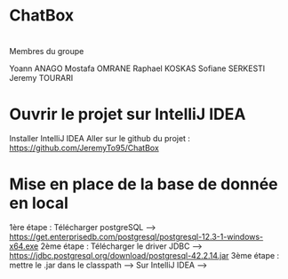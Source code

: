 # ChatBox

#
Membres du groupe 

Yoann ANAGO
Mostafa OMRANE
Raphael KOSKAS
Sofiane SERKESTI
Jeremy TOURARI

# Ouvrir le projet sur IntelliJ IDEA
Installer IntelliJ IDEA
Aller sur le github du projet : https://github.com/JeremyTo95/ChatBox

# Mise en place de la base de donnée en local
1ère étape : Télécharger postgreSQL
  --> https://get.enterprisedb.com/postgresql/postgresql-12.3-1-windows-x64.exe
2ème étape : Télécharger le driver JDBC
  --> https://jdbc.postgresql.org/download/postgresql-42.2.14.jar
3ème étape : mettre le .jar dans le classpath
  --> Sur IntelliJ IDEA
    --> 
